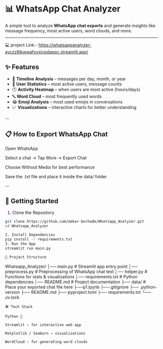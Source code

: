 # 📊 WhatsApp Chat Analyzer  

A simple tool to analyze **WhatsApp chat exports** and generate insights like message frequency, most active users, word clouds, and more.  

---
💻 project Link:- https://whatsappanalyzer-ayczz6ikwwafxyxjcpdappc.streamlit.app/

## ✨ Features
- 📅 **Timeline Analysis** – messages per day, month, or year  
- 👥 **User Statistics** – most active users, message counts  
- 🕐 **Activity Heatmap** – when users are most active (hours/days)  
- 🔤 **Word Cloud** – most frequently used words  
- 😂 **Emoji Analysis** – most used emojis in conversations  
- 📈 **Visualizations** – interactive charts for better understanding  

--
## 📋 How to Export WhatsApp Chat

Open WhatsApp

Select a chat → Tap More → Export Chat

Choose Without Media for best performance

Save the .txt file and place it inside the data/ folder

--

## 🚀 Getting Started  

1. Clone the Repository  
```bash
git clone https://github.com/omkar-borhade/Whatsapp_Analyzer.git
cd Whatsapp_Analyzer

2. Install Dependencies
pip install -r requirements.txt
3. Run the App
streamlit run main.py

📂 Project Structure
```
Whatsapp_Analyzer/
│── main.py               # Streamlit app entry point
│── preprocess.py        # Preprocessing of WhatsApp chat text
│── helper.py            # Functions for stats & visualizations
│── requirements.txt     # Python dependencies
│── README.md            # Project documentation
├── data/                # Place your exported chat file here
├──p1.ipynb
├──.gitignore
├── .python-version
├── README.md
├── pyproject.toml
├── requirements.txt
└── uv.lock


```
🛠️ Tech Stack

Python 🐍

Streamlit – for interactive web app

Matplotlib / Seaborn – visualizations

WordCloud – for generating word clouds